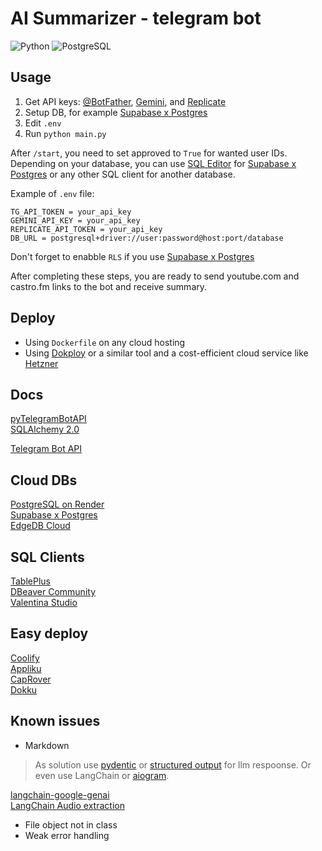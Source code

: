 # AI Summarizer - telegram bot

![Python](https://img.shields.io/badge/Python-3.11-blue)
![PostgreSQL](https://img.shields.io/badge/PostgreSQL-15-blue)

## Usage

1. Get API keys: [@BotFather](https://t.me/BotFather), [Gemini](https://ai.google.dev/), and [Replicate](https://replicate.com/account/api-tokens)
2. Setup DB, for example [Supabase x Postgres](https://supabase.com/database)
3. Edit `.env`
4. Run `python main.py`

After `/start`, you need to set approved to `True` for wanted user IDs. Depending on your database, you can use [SQL Editor](https://supabase.com/docs/guides/database/overview) for [Supabase x Postgres](https://supabase.com/database) or any other SQL client for another database.

Example of `.env` file:

```text
TG_API_TOKEN = your_api_key
GEMINI_API_KEY = your_api_key
REPLICATE_API_TOKEN = your_api_key
DB_URL = postgresql+driver://user:password@host:port/database
```

Don't forget to enabble `RLS` if you use [Supabase x Postgres](https://supabase.com/database)

After completing these steps, you are ready to send youtube.com and castro.fm links to the bot and receive summary.

## Deploy

- Using `Dockerfile` on any cloud hosting
- Using [Dokploy](https://dokploy.com/) or a similar tool and a cost-efficient cloud service like [Hetzner](https://www.hetzner.com/cloud/)

## Docs

[pyTelegramBotAPI](https://pytba.readthedocs.io/en/latest/) \
[SQLAlchemy 2.0](https://docs.sqlalchemy.org/en/20/contents.html)

[Telegram Bot API](https://core.telegram.org/bots/api)

## Cloud DBs

[PostgreSQL on Render](https://docs.render.com/databases) \
[Supabase x Postgres](https://supabase.com/database) \
[EdgeDB Cloud](https://www.edgedb.com/)

## SQL Clients

[TablePlus](https://tableplus.com/) \
[DBeaver Community](https://dbeaver.io/) \
[Valentina Studio](https://www.valentina-db.com/en/valentina-studio-overview)

## Easy deploy

[Coolify](https://coolify.io/) \
[Appliku](https://appliku.com/) \
[CapRover](https://caprover.com/) \
[Dokku](https://dokku.com/)

## Known issues

- Markdown

> As solution use [pydentic](https://pydantic.dev/articles/llm-intro) or [structured output](https://ai.google.dev/gemini-api/docs/structured-output?lang=python) for llm respoonse. Or even use LangChain or [aiogram](https://docs.aiogram.dev/en/dev-3.x/).

[langchain-google-genai](https://python.langchain.com/docs/integrations/chat/google_generative_ai/) \
[LangChain Audio extraction](https://js.langchain.com/v0.1/docs/use_cases/media/#audio)

- File object not in class
- Weak error handling
